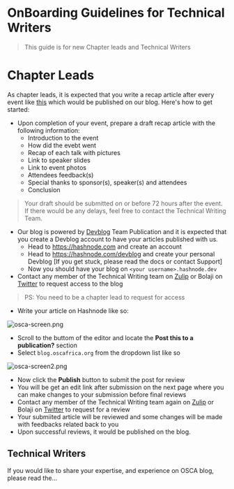 # OnBoarding Guidelines for Technical Writers

> This guide is for new Chapter leads and Technical Writers

# Chapter Leads

As chapter leads, it is expected that you write a recap article after every event like [this](https://blog.oscafrica.org/oscalagos-give-back-weekend-recap-cjz0fie64000n3ds1woj5ukpc) which would be published on our blog. Here's how to get started:

- Upon completion of your event, prepare a draft recap article with the following information:
  - Introduction to the event
  - How did the evebt went
  - Recap of each talk with pictures
  - Link to speaker slides
  - Link to event photos
  - Attendees feedback(s)
  - Special thanks to sponsor(s), speaker(s) and attendees
  - Conclusion <br />
  
 > Your draft should be submitted on or before 72 hours after the event. If there would be any delays, feel free to contact the Technical Writing Team.
  
- Our blog is powered by [Devblog](https://hashnode.com/devblog) Team Publication and it is expected that you create a Devblog account to have your articles published with us.
  - Head to https://hashnode.com and create an account
  - Head to https://hashnode.com/devblog and create your personal Devblog [If you get stuck, please read the docs or contact Support]
  - Now you should have your blog on `<your username>.hashnode.dev`
- Contact any member of the Technical Writing team on [Zulip](https://oscafrica.zulipchat.com/) or Bolaji on [Twitter](https://twitter.com/iambolajiayo) to request access to the blog

> PS: You need to be a chapter lead to request for access

- Write your article on Hashnode like so:

![osca-screen.png](https://cdn.hashnode.com/res/hashnode/image/upload/v1575362652364/m0_7MdoD4.png)

- Scroll to the buttom of the editor and locate the **Post this to a publication?** section
- Select `blog.oscafrica.org` from the dropdown list like so

![osca-screen2.png](https://cdn.hashnode.com/res/hashnode/image/upload/v1575362751430/Yl2RIEDIs.png)

- Now click the **Publish** button to submit the post for review
- You will be get an edit link after submission on the next page where you can make changes to your submission before final reviews
- Contact any member of the Technical Writing team again on [Zulip](https://oscafrica.zulipchat.com/) or Bolaji on [Twitter](https://twitter.com/iambolajiayo) to request for a review
- Your submiited article will be reviewed and some changes will be made with feedbacks related back to you
- Upon successful reviews, it would be published on the blog.

## Technical Writers

If you would like to share your expertise, and experience on OSCA blog, please read the...
